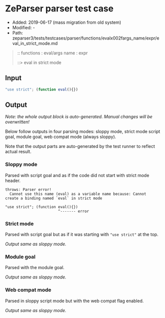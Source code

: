 # ZeParser parser test case

- Added: 2019-06-17 (mass migration from old system)
- Modified: -
- Path: zeparser3/tests/testcases/parser/functions/evalx002fargs_name/expr/eval_in_strict_mode.md

> :: functions : eval/args name : expr
>
> ::> eval in strict mode

## Input

`````js
"use strict"; (function eval(){})
`````

## Output

_Note: the whole output block is auto-generated. Manual changes will be overwritten!_

Below follow outputs in four parsing modes: sloppy mode, strict mode script goal, module goal, web compat mode (always sloppy).

Note that the output parts are auto-generated by the test runner to reflect actual result.

### Sloppy mode

Parsed with script goal and as if the code did not start with strict mode header.

`````
throws: Parser error!
  Cannot use this name (eval) as a variable name because: Cannot create a binding named `eval` in strict mode

"use strict"; (function eval(){})
                        ^------- error
`````

### Strict mode

Parsed with script goal but as if it was starting with `"use strict"` at the top.

_Output same as sloppy mode._

### Module goal

Parsed with the module goal.

_Output same as sloppy mode._

### Web compat mode

Parsed in sloppy script mode but with the web compat flag enabled.

_Output same as sloppy mode._
